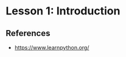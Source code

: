 # Lesson 1: Introduction

<!---
1. Explain an approach to programming to be able to solve common automation
problems, and how scripting languages fit into this approach.

1.1.Describe different paradigms for application development. 
1.1.1. Procedural. 
1.1.2. Functional. 
1.1.3. Object-Oriented.

1.2.Introduction to scripting. 
1.2.1. Using batch files. 
1.2.2. Using shell scripts. 
1.2.3. Scheduled tasks and cron jobs. 

1.3.Compare and contrast different scripting languages. 
1.3.1. Chosen language versus batch files/shell scripts. 
1.3.2. Chosen language versus other languages (such as Python/Perl/Java/PHP).
-->

## References
* https://www.learnpython.org/
